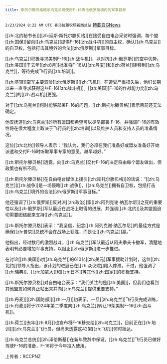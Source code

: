 ```yaml
---
title: 斯托尔滕贝格暗示乌克兰可使用F-16攻击俄罗斯境内的军事目标
---
```

`2/23/2024 8:22 AM UTC 喜马拉雅农场新西兰站` [轉載自GNews](https://gnews.org/articles/2334762)

[[zh:北约秘书长]][[zh:延斯·斯托尔滕贝格]]在接受自由电台采访时强调，每个盟[[zh:国保]]留向[[zh:乌克兰]]提供F-16[[zh:战斗机]]的自主权，确认[[zh:乌克兰]]的自卫权，包括打击其境外的合法[[zh:俄罗斯]]军事目标。

[[zh:乌克兰]]积极寻求美制F-16[[zh:战斗机]]，以对抗[[zh:俄罗斯]]的空中优势。[[zh:美国]]于去年[[zh:8月]]批准将F-16从[[zh:丹麦]]和[[zh:荷兰]]转移到[[zh:乌克兰]]，等待完成飞行员[[zh:培训]]。

[[zh:基辅]]空军主要驾驶[[zh:俄罗斯]][[zh:飞机]]，在遭受严重损失后，他们长期以来一直寻求获得这些F-16[[zh:战斗机]]。[[zh:美国]]F-16的作战能力比[[zh:乌克兰]]的[[zh:战斗机]]更强。

对于[[zh:乌克兰]]何时能够部署F-16的问题，[[zh:斯托尔滕贝格]]表示目前还无法确定。

他安抚道[[zh:乌克兰]]的所有盟国都希望可以尽早部署 F-16，并强调F-16的有效性将在很大程度上取决于飞行员的[[zh:培训]]以及维护人员和支持人员的准备情况。

这位[[zh:北约]]领导人表示：“我认为，我们必须在我们准备好或盟友准备好开始派遣和交付F-16时听取军事专家的意见。越早越好。”

[[zh:斯托尔滕贝格]]透露，向[[zh:乌克兰]]交付F-16的决定将由每个盟友做出，但政策也有所不同。

[[zh:斯托尔滕贝格]]在自由电台媒体上援引[[zh:斯托尔滕贝格]]的话说：“[[zh:乌克兰]][[zh:战争]]是一场侵略[[zh:战争]]，[[zh:乌克兰]]拥有自卫权，包括打击[[zh:乌克兰]]境外的合法[[zh:俄罗斯]]军事目标。”

他还强调了[[zh:俄罗斯]]反对派[[zh:政治]]家[[zh:阿列克谢·纳瓦尔尼]]之死的重要性以及[[zh:俄罗斯]]军队最近在战场上取得的进展，并强调[[zh:北约]]及其盟国迫切需要团结起来支持[[zh:乌克兰]]。

[[zh:斯托尔滕贝格]]表示：“我坚信，纪念[[zh:阿列克谢·纳瓦尔尼]]的最佳方式是确保[[zh:普京]]总统不会在战场上获胜，而是让[[zh:乌克兰]]赢。”

他指出，经过数月的激烈战斗，[[zh:乌克兰]]军队最近从阿夫季夫卡撤军，清楚地表明有必要增加军事支持，以阻止[[zh:俄罗斯]]进一步推进。

在讨论[[zh:美国]]对[[zh:乌克兰]]的610亿[[zh:美元]]军事援助计划时，这位[[zh:北约]]领导人指出，该计划的进展已在[[zh:众议院]]陷入停滞。不过，他强调了[[zh:瑞典]]、[[zh:加拿大]]和[[zh:日本]]等其他[[zh:国家]]的积极支持。

[[zh:斯托尔滕贝格]]对自由电台表示：“我们关注的是[[zh:美国]]，但我们也看到其他盟友如何真正站出来并向[[zh:乌克兰]]提供重要支持。”

[[zh:丹麦]][[zh:国防部]][[zh:一月]]初表示，一旦[[zh:乌克兰]]飞行员完成训练，[[zh:丹麦]]将于2024年第二季度向[[zh:乌克兰]]转让19架美制F-16[[zh:战斗机]]。

[[zh:荷兰]]去年[[zh:8月]]也宣布将F-16移交给[[zh:乌克兰]]，目前正在[[zh:培训]][[zh:乌克兰]]飞行员，但尚未透露这42架[[zh:飞机]]何时抵达。

[[zh:乌克兰总统]][[zh:泽伦斯基]]在新年致辞中保证，[[zh:乌克兰]]飞行员已做好驾驶F-16的准备，F-16将于今年投入使用。

上传者：RCCPNZ
